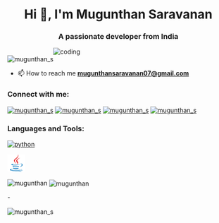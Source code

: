 <h1 align="center">Hi 👋, I'm Mugunthan Saravanan</h1>
<h3 align="center">A passionate developer from India</h3>
<img align ="right" alt="coding"width="400" src="https://user-images.githubusercontent.com/110616069/230600635-6b2700b9-62cb-4fd7-838b-5fad7f71a823.png">
<p align="left"> <img src="https://komarev.com/ghpvc/?username=mugunthansaravanan&label=Profile%20views&color=0e75b6&style=flat" alt="mugunthan_s" /> </p>

- 📫 How to reach me **mugunthansaravanan07@gmail.com**

<h3 align="left">Connect with me:</h3>
<p align="left">
<a href="https://www.linkedin.com/in/mugunthansaravanan/" target="blank"><img align="center" src="https://raw.githubusercontent.com/rahuldkjain/github-profile-readme-generator/master/src/images/icons/Social/linked-in-alt.svg" alt="mugunthan_s" height="30" width="40" /></a>
<a href="https://www.codechef.com/users/mugunthan_s" target="blank"><img align="center" src="https://cdn.jsdelivr.net/npm/simple-icons@3.1.0/icons/codechef.svg" alt="mugunthan_s" height="30" width="40" /></a>
<a href="https://www.hackerrank.com/Mugunthan_S?hr_r=1" target="blank"><img align="center" src="https://raw.githubusercontent.com/rahuldkjain/github-profile-readme-generator/master/src/images/icons/Social/hackerrank.svg" alt="mugunthan_s" height="30" width="40" /></a>
<a href="https://leetcode.com/mugunthan_s/" target="blank"><img align="center" src="https://raw.githubusercontent.com/rahuldkjain/github-profile-readme-generator/master/src/images/icons/Social/leet-code.svg" alt="mugunthan_s" height="30" width="40" /></a>
</p>
<h3 align="left">Languages and Tools:</h3>
<p align="left"> 

<a href="https://www.python.org" target="_blank" rel="noreferrer"> <img src="https://user-images.githubusercontent.com/110616069/230603043-3edc369e-f6c5-4115-9bce-1dd8522c1895.png" alt="python" width="40" height="40"/> </a>   
  
<a href="https://www.java.com" target="_blank" rel="noreferrer"> <img src="https://raw.githubusercontent.com/devicons/devicon/master/icons/java/java-original.svg" alt="java" width="40" height="40"/> </a>   
   
<p><img align="left" src="https://github-readme-stats.vercel.app/api/top-langs?username=mugunthansaravanan&show_icons=true&locale=en&layout=compact" alt="mugunthan" /></p>

<p>&nbsp;<img align="center" src="https://github-readme-stats.vercel.app/api?username=mugunthansaravanan&show_icons=true&locale=en" alt="mugunthan" /></p>
-
<p><img align="center" src="https://github-readme-streak-stats.herokuapp.com/?user=mugunthansaravanan&" alt="mugunthan_s" /></p>
